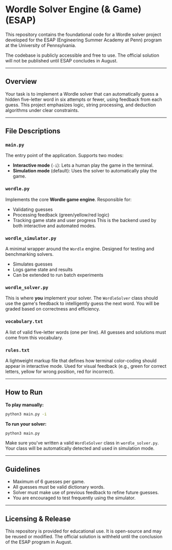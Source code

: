 # Wordle Solver Engine (& Game) (ESAP)

This repository contains the foundational code for a Wordle solver project developed for the ESAP (Engineering Summer Academy at Penn) program at the University of Pennsylvania.

The codebase is publicly accessible and free to use. The official solution will not be published until ESAP concludes in August.

---

## Overview

Your task is to implement a Wordle solver that can automatically guess a hidden five-letter word in six attempts or fewer, using feedback from each guess. This project emphasizes logic, string processing, and deduction algorithms under clear constraints.

---

## File Descriptions

### `main.py`

The entry point of the application. Supports two modes:

* **Interactive mode** (`-i`): Lets a human play the game in the terminal.
* **Simulation mode** (default): Uses the solver to automatically play the game.

### `wordle.py`

Implements the core **Wordle game engine**. Responsible for:

* Validating guesses
* Processing feedback (green/yellow/red logic)
* Tracking game state and user progress
  This is the backend used by both interactive and automated modes.

### `wordle_simulator.py`

A minimal wrapper around the `Wordle` engine. Designed for testing and benchmarking solvers.

* Simulates guesses
* Logs game state and results
* Can be extended to run batch experiments

### `wordle_solver.py`

This is where **you** implement your solver. The `WordleSolver` class should use the game's feedback to intelligently guess the next word. You will be graded based on correctness and efficiency.

### `vocabulary.txt`

A list of valid five-letter words (one per line). All guesses and solutions must come from this vocabulary.

### `rules.txt`

A lightweight markup file that defines how terminal color-coding should appear in interactive mode. Used for visual feedback (e.g., green for correct letters, yellow for wrong position, red for incorrect).

---

## How to Run

**To play manually:**

```bash
python3 main.py -i
```

**To run your solver:**

```bash
python3 main.py
```

Make sure you've written a valid `WordleSolver` class in `wordle_solver.py`. Your class will be automatically detected and used in simulation mode.

---

## Guidelines

* Maximum of 6 guesses per game.
* All guesses must be valid dictionary words.
* Solver must make use of previous feedback to refine future guesses.
* You are encouraged to test frequently using the simulator.

---

## Licensing & Release

This repository is provided for educational use. It is open-source and may be reused or modified. The official solution is withheld until the conclusion of the ESAP program in August.